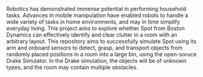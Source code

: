 Robotics has demonstrated immense potential in performing household tasks. 
Advances in mobile manipulation have enabled robots to handle a wide variety of tasks in home environments, and may in time simplify everyday living. This project aims to explore whether Spot from Boston Dynamics can effectively identify and clear clutter in a room with an arbitrary layout. 
This repository aims to successfully simulate Spot using its arm and onboard sensors to detect, grasp, and transport objects from randomly placed positions in a room into a large bin, using the open-soruce Drake Simulator. 
In the Drake simulation, the objects will be of unknown types, and the room may contain multiple obstacles.
